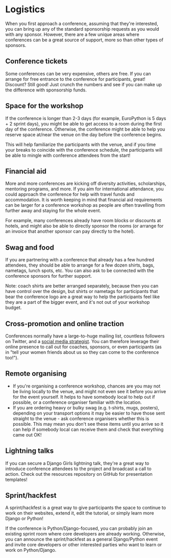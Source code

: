 # Logistics

When you first approach a conference, assuming that they're interested, you can bring up any of the standard sponsorship requests as you would with any sponsor. However, there are a few unique areas where conferences can be a great source of support, more so than other types of sponsors.

## Conference tickets

Some conferences can be very expensive, others are free. If you can arrange for free entrance to the conference for participants, great! Discount? Still good! Just crunch the numbers and see if you can make up the difference with sponsorship funds.

## Space for the workshop

If the conference is longer than 2-3 days (for example, EuroPython is 5 days + 2 sprint days), you might be able to get access to a room during the first day of the conference. Otherwise, the conference might be able to help you reserve space at/near the venue on the day before the conference begins. 

This will help familiarize the participants with the venue, and if you time your breaks to coincide with the conference schedule, the participants will be able to mingle with conference attendees from the start! 

## Financial aid 

More and more conferences are kicking off diversity activities, scholarships, mentoring programs, and more. If you aim for international attendance, you could approach the conference for help with travel funds and accommodation. It is worth keeping in mind that financial aid requirements can be larger for a conference workshop as people are often travelling from further away and staying for the whole event.

For example, many conferences already have room blocks or discounts at hotels, and might also be able to directly sponsor the rooms (or arrange for an invoice that another sponsor can pay directly to the hotel).

## Swag and food

If you are partnering with a conference that already has a few hundred attendees, they should be able to arrange for a few dozen shirts, bags, nametags, lunch spots, etc. You can also ask to be connected with the conference sponsors for further support.

Note: coach shirts are better arranged separately, because then you can have control over the design, but shirts or nametags for participants that bear the conference logo are a great way to help the participants feel like they are a part of the bigger event, and it's not out of your workshop budget.

## Cross-promotion and online traction

Conferences normally have a large-to-huge mailing list, countless followers on Twitter, and a [social media strategist](http://elitedaily.com/envision/these-20-photos-prove-that-you-take-your-job-title-way-too-seriously-photos/651099/). You can therefore leverage their online presence to call out for coaches, sponsors, or even participants (as in "tell your women friends about us so they can come to the conference too!").

## Remote organising

* If you're organising a conference workshop, chances are you may not be living locally to the venue, and might not even see it before you arrive for the event yourself. It helps to have somebody local to help out if possible, or a conference organiser familiar with the location.
* If you are ordering heavy or bulky swag (e.g. t-shirts, mugs, posters), depending on your transport options it may be easier to have those sent straight to the venue - ask conference organisers whether this is possible. This may mean you don't see these items until you arrive so it can help if somebody local can receive them and check that everything came out OK!

## Lightning talks 

If you can secure a Django Girls lightning talk, they're a great way to introduce conference attendees to the project and broadcast a call to action. Check out the resources repository on GitHub for presentation templates!

## Sprint/hackfest

A sprint/hackfest is a great way to give participants the space to continue to work on their websites, extend it, edit the tutorial, or simply learn more Django or Python! 

If the conference is Python/Django-focused, you can probably join an existing sprint room where core developers are already working. Otherwise, you can announce the sprint/hackfest as a general Django/Python event and invite core developers or other interested parties who want to learn or work on Python/Django.